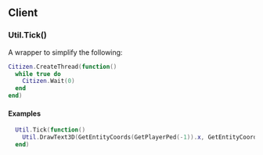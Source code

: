 ## Client
### Util.Tick()
A wrapper to simplify the following:
```lua
Citizen.CreateThread(function()
  while true do
    Citizen.Wait(0)
  end
end)
```
#### Examples
```lua
  Util.Tick(function()
    Util.DrawText3D(GetEntityCoords(GetPlayerPed(-1)).x, GetEntityCoords(GetPlayerPed(-1)).y, GetEntityCoords(GetPlayerPed(-1)).z, 'Example text')
  end) 
``` 
